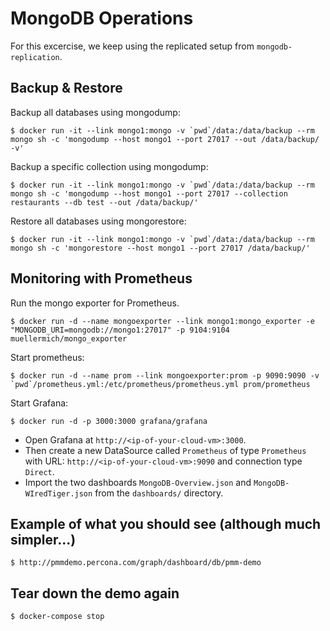 # MongoDB Operations 

For this excercise, we keep using the replicated setup from `mongodb-replication`.

## Backup & Restore

Backup all databases using mongodump:
    
    $ docker run -it --link mongo1:mongo -v `pwd`/data:/data/backup --rm mongo sh -c 'mongodump --host mongo1 --port 27017 --out /data/backup/ -v'

Backup a specific collection using mongodump:

    $ docker run -it --link mongo1:mongo -v `pwd`/data:/data/backup --rm mongo sh -c 'mongodump --host mongo1 --port 27017 --collection restaurants --db test --out /data/backup/'

Restore all databases using mongorestore:

    $ docker run -it --link mongo1:mongo -v `pwd`/data:/data/backup --rm mongo sh -c 'mongorestore --host mongo1 --port 27017 /data/backup/'

## Monitoring with Prometheus

Run the mongo exporter for Prometheus.

    $ docker run -d --name mongoexporter --link mongo1:mongo_exporter -e "MONGODB_URI=mongodb://mongo1:27017" -p 9104:9104  muellermich/mongo_exporter

Start prometheus:

    $ docker run -d --name prom --link mongoexporter:prom -p 9090:9090 -v `pwd`/prometheus.yml:/etc/prometheus/prometheus.yml prom/prometheus

Start Grafana:

    $ docker run -d -p 3000:3000 grafana/grafana

* Open Grafana at `http://<ip-of-your-cloud-vm>:3000`.
* Then create a new DataSource called `Prometheus` of type `Prometheus` with URL: `http://<ip-of-your-cloud-vm>:9090` and connection type `Direct`.
* Import the two dashboards `MongoDB-Overview.json` and `MongoDB-WIredTiger.json` from the `dashboards/` directory.

## Example of what you should see (although much simpler...)

    $ http://pmmdemo.percona.com/graph/dashboard/db/pmm-demo

## Tear down the demo again

    $ docker-compose stop

